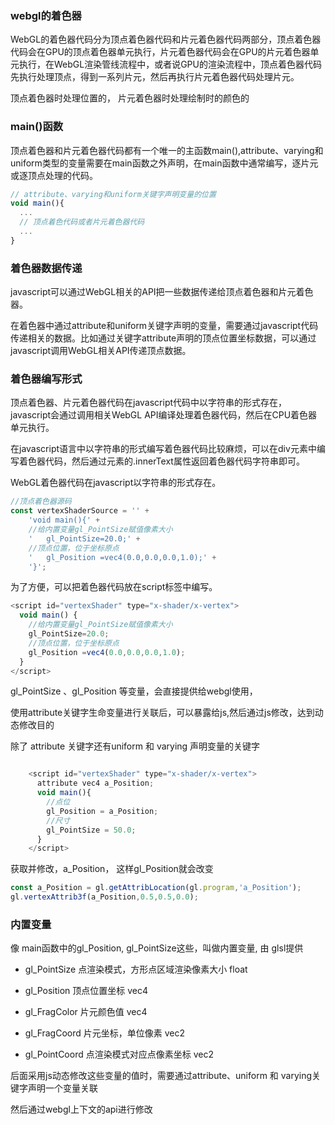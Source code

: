 ### webgl的着色器

WebGL的着色器代码分为顶点着色器代码和片元着色器代码两部分，顶点着色器代码会在GPU的顶点着色器单元执行，片元着色器代码会在GPU的片元着色器单元执行，在WebGL渲染管线流程中，或者说GPU的渲染流程中，顶点着色器代码先执行处理顶点，得到一系列片元，然后再执行片元着色器代码处理片元。

顶点着色器时处理位置的， 片元着色器时处理绘制时的颜色的

### main()函数

顶点着色器和片元着色器代码都有一个唯一的主函数main(),attribute、varying和uniform类型的变量需要在main函数之外声明，在main函数中通常编写，逐片元或逐顶点处理的代码。

```js
// attribute、varying和uniform关键字声明变量的位置
void main(){
  ...
  // 顶点着色代码或者片元着色器代码
  ...
}
```

### 着色器数据传递

javascript可以通过WebGL相关的API把一些数据传递给顶点着色器和片元着色器。

在着色器中通过attribute和uniform关键字声明的变量，需要通过javascript代码传递相关的数据。比如通过关键字attribute声明的顶点位置坐标数据，可以通过javascript调用WebGL相关API传递顶点数据。

### 着色器编写形式

顶点着色器、片元着色器代码在javascript代码中以字符串的形式存在，javascript会通过调用相关WebGL API编译处理着色器代码，然后在CPU着色器单元执行。

在javascript语言中以字符串的形式编写着色器代码比较麻烦，可以在div元素中编写着色器代码，然后通过元素的.innerText属性返回着色器代码字符串即可。

WebGL着色器代码在javascript以字符串的形式存在。

```js
//顶点着色器源码
const vertexShaderSource = '' +
    'void main(){' +
    //给内置变量gl_PointSize赋值像素大小
    '   gl_PointSize=20.0;' +
    //顶点位置，位于坐标原点
    '   gl_Position =vec4(0.0,0.0,0.0,1.0);' +
    '}';
```

为了方便，可以把着色器代码放在script标签中编写。

```js
<script id="vertexShader" type="x-shader/x-vertex">
  void main() {
    //给内置变量gl_PointSize赋值像素大小
    gl_PointSize=20.0;
    //顶点位置，位于坐标原点
    gl_Position =vec4(0.0,0.0,0.0,1.0);
  }
</script>
```

gl_PointSize 、gl_Position 等变量，会直接提供给webgl使用，

使用attribute关键字生命变量进行关联后，可以暴露给js,然后通过js修改，达到动态修改目的

除了 attribute 关键字还有uniform 和 varying 声明变量的关键字
```js

    <script id="vertexShader" type="x-shader/x-vertex">
      attribute vec4 a_Position;
      void main(){
        //点位
        gl_Position = a_Position;
        //尺寸
        gl_PointSize = 50.0;
      }
    </script>
```

获取并修改，a_Position， 这样gl_Position就会改变

```js
const a_Position = gl.getAttribLocation(gl.program,'a_Position');
gl.vertexAttrib3f(a_Position,0.5,0.5,0.0);
```

### 内置变量

像 main函数中的gl_Position, gl_PointSize这些，叫做内置变量, 由 glsl提供

* gl_PointSize	点渲染模式，方形点区域渲染像素大小	float

* gl_Position	顶点位置坐标	vec4

* gl_FragColor	片元颜色值	vec4

* gl_FragCoord	片元坐标，单位像素	vec2

* gl_PointCoord	点渲染模式对应点像素坐标	vec2

后面采用js动态修改这些变量的值时，需要通过attribute、uniform 和 varying关键字声明一个变量关联

然后通过webgl上下文的api进行修改

